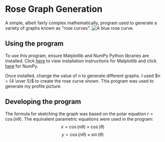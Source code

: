 # Rose Graph Generation
A simple, albeit fairly complex mathematically, program used to generate a variety of graphs known as "rose curves".
![A blue rose curve.](https://avatars.githubusercontent.com/u/104604556?v=4)



## Using the program
To use this program, ensure Matplotlib and NumPy Python libraries are installed. Click [here](https://pypi.org/project/matplotlib/) to view installation instructions for Matplotlib and click [here](https://pypi.org/project/numpy/) for NumPy.

Once installed, change the value of $n$ to generate different graphs. I used $n = {4 \over 5}$ to create the rose curve shown.
This program was used to generate my profile picture.

## Developing the program
The formula for sketching the graph was based on the polar equation $r = \cos(n\theta)$. The equivalent parametric equations were used in the program:
$$x = \cos(n\theta) \times \cos(\theta)$$
$$y = \cos(n\theta) \times \sin(\theta)$$
